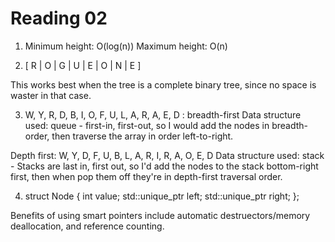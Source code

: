 Reading 02
==========

1. Minimum height: O(log(n)) 
Maximum height: O(n)

2. [ R | O | G | U | E | O | N | E ]

This works best when the tree is a complete binary tree, since no space is waster in that case.

3. W, Y, R, D, B, I, O, F, U, L, A, R, A, E, D : breadth-first
Data structure used: queue - first-in, first-out, so I would add the nodes in breadth-order, then traverse the array in order left-to-right.

Depth first: W, Y, D, F, U, B, L, A, R, I, R, A, O, E, D
Data structure used: stack - Stacks are last in, first out, so I'd add the nodes to the stack bottom-right first, then when pop them off they're in depth-first traversal order.

4. struct Node {
    int          value;
    std::unique_ptr<Node> left;
    std::unique_ptr<Node> right;
};


Benefits of using smart pointers include automatic destruectors/memory deallocation, and reference counting.
